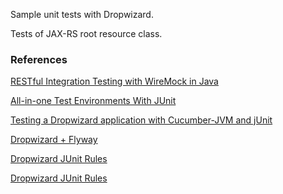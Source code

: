 Sample unit tests with Dropwizard.

Tests of JAX-RS root resource class.

### References

[RESTful Integration Testing with WireMock in Java](https://semaphoreci.com/community/tutorials/restful-integration-testing-with-wiremock-in-java)

[All-in-one Test Environments With JUnit](http://www.tomakehurst.com/all-in-one-test-environments-with-junit/)

[Testing a Dropwizard application with Cucumber-JVM and jUnit](https://intentmedia.com/testing-a-dropwizard-application-with-cucumber-jvm/)

[Dropwizard + Flyway](https://blog.rapid7.com/2014/06/27/smart-integration-testing/)

[Dropwizard JUnit Rules](https://github.com/dropwizard/dropwizard/blob/master/docs/source/manual/testing.rst)

[Dropwizard JUnit Rules](https://stackoverflow.com/questions/26381170/dropwizard-integrated-testing-with-testresource)



